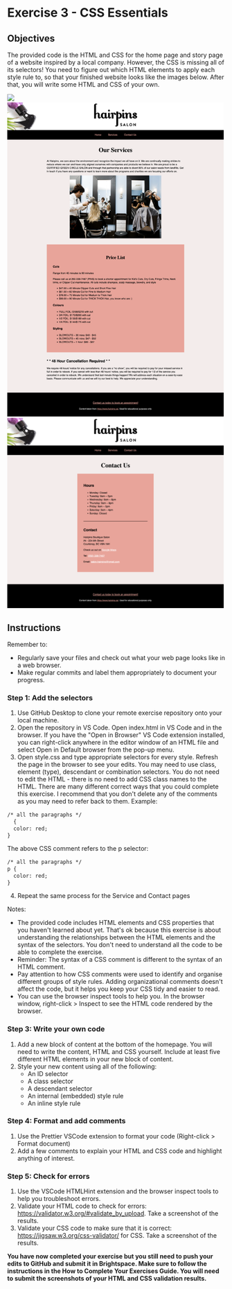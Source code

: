 # Exercise 3 - CSS Essentials

## Objectives
The provided code is the HTML and CSS for the home page and story page of a website inspired by a local company. However, the CSS is missing all of its selectors! You need to figure out which HTML elements to apply each style rule to, so that your finished website looks like the images below. After that, you will write some HTML and CSS of your own.

<img src="images/screenshot-homepage.png" width="500">
<img src="images/screenshot-services.png" width="500">
<img src="images/screenshot-contact.png" width="500">

## Instructions
Remember to:
* Regularly save your files and check out what your web page looks like in a web browser.
* Make regular commits and label them appropriately to document your progress.
### Step 1: Add the selectors
1. Use GitHub Desktop to clone your remote exercise repository onto your local machine.
2. Open the repository in VS Code. Open index.html in VS Code and in the browser. If you have the "Open in Browser" VS Code extension installed, you can right-click anywhere in the editor window of an HTML file and select Open in Default browser from the pop-up menu. 
3. Open style.css and type appropriate selectors for every style. Refresh the page in the browser to see your edits. You may need to use class, element (type), descendant or combination selectors. You do not need to edit the HTML - there is no need to add CSS class names to the HTML. There are many different correct ways that you could complete this exercise. I recommend that you don't delete any of the comments as you may need to refer back to them.
Example: 
```
/* all the paragraphs */ 
  {
  color: red;
}
```
The above CSS comment refers to the p selector:
```
/* all the paragraphs */
p {
  color: red;
}
```
4. Repeat the same process for the Service and Contact pages<br>

Notes: 
* The provided code includes HTML elements and CSS properties that you haven't learned about yet. That's ok because this exercise is about understanding the relationships between the HTML elements and the syntax of the selectors. You don't need to understand all the code to be able to complete the exercise.
* Reminder: The syntax of a CSS comment is different to the syntax of an HTML comment.<br>
* Pay attention to how CSS comments were used to identify and organise different groups of style rules. Adding organizational comments doesn't affect the code, but it helps you keep your CSS tidy and easier to read. 
* You can use the browser inspect tools to help you. In the browser window, right-click > Inspect to see the HTML code rendered by the browser.

### Step 3: Write your own code
1. Add a new block of content at the bottom of the homepage. You will need to write the content, HTML and CSS yourself. Include at least five different HTML elements in your new block of content.
2. Style your new content using all of the following:
    * An ID selector
    * A class selector
    * A descendant selector
    * An internal (embedded) style rule
    * An inline style rule

### Step 4: Format and add comments 
1. Use the Prettier VSCode extension to format your code (Right-click > Format document)
2. Add a few comments to explain your HTML and CSS code and highlight anything of interest.

### Step 5: Check for errors
1. Use the VSCode HTMLHint extension and the browser inspect tools to help you troubleshoot errors.
2. Validate your HTML code to check for errors: https://validator.w3.org/#validate_by_upload. Take a screenshot of the results.
3. Validate your CSS code to make sure that it is correct: https://jigsaw.w3.org/css-validator/ for CSS. Take a screenshot of the results.

**You have now completed your exercise but you still need to push your edits to GitHub and submit it in Brightspace. Make sure to follow the instructions in the How to Complete Your Exercises Guide. You will need to submit the screenshots of your HTML and CSS validation results.**
